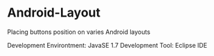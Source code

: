 Android-Layout
==============

Placing buttons position on varies Android layouts

Development Environtment: JavaSE 1.7
Development Tool: Eclipse IDE
